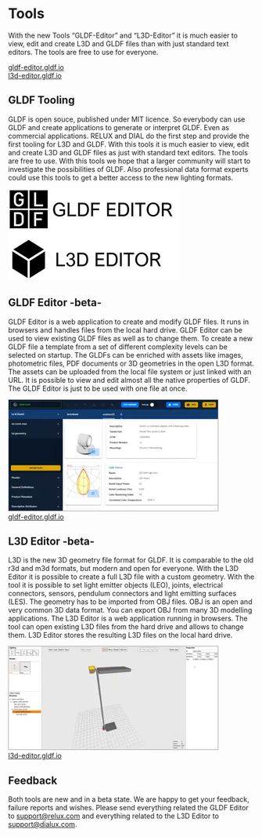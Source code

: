 ---
---

# Tools

With the new Tools “GLDF-Editor” and “L3D-Editor” it is much easier to view, edit and create L3D and GLDF files than with just standard text editors. The tools are free to use for everyone.

[gldf-editor.gldf.io](https://gldf-editor.gldf.io)  
[l3d-editor.gldf.io](https://l3d-editor.gldf.io)

## GLDF Tooling

GLDF is open souce, published under MIT licence. So everybody can use GLDF and create applications to generate or interpret GLDF. Even as commercial applications. RELUX and DIAL do the first step and provide the first tooling for L3D and GLDF. With this tools it is much easier to view, edit and create L3D and GLDF files as just with standard text editors. The tools are free to use. With this tools we hope that a larger community will start to investigate the possibilities of GLDF. Also professional data format experts could use this tools to get a better access to the new lighting formats.

![Logos](/img/homepage/editor-logos.webp)

## GLDF Editor -beta-

GLDF Editor is a web application to create and modify GLDF files. It runs in browsers and handles files from the local hard drive. GLDF Editor can be used to view existing GLDF files as well as to change them. To create a new GLDF file a template from a set of different complexity levels can be selected on startup. The GLDFs can be enriched with assets like images, photometric files, PDF documents or 3D geometries in the open L3D format. The assets can be uploaded from the local file system or just linked with an URL. It is possible to view and edit almost all the native properties of GLDF. The GLDF Editor is just to be used with one file at once.

![Screenshot GLDF Editor](/img/homepage/gldf-editor.webp)  
[gldf-editor.gldf.io](https://gldf-editor.gldf.io)

## L3D Editor -beta-

L3D is the new 3D geometry file format for GLDF. It is comparable to the old r3d and m3d formats, but modern and open for everyone. With the L3D Editor it is possible to create a full L3D file with a custom geometry. With the tool it is possible to set light emitter objects (LEO), joints, electrical connectors, sensors, pendulum connectors and light emitting surfaces (LES). The geometry has to be imported from OBJ files. OBJ is an open and very common 3D data format. You can export OBJ from many 3D modelling applications. The L3D Editor is a web application running in browsers. The tool can open existing L3D files from the hard drive and allows to change them. L3D Editor stores the resulting L3D files on the local hard drive.

![Screenshot L3D Editor](/img/homepage/l3d-editor.webp)  
[l3d-editor.gldf.io](https://l3d-editor.gldf.io)

## Feedback

Both tools are new and in a beta state. We are happy to get your feedback, failure reports and wishes. Please send everything related the GLDF Editor to support@relux.com and everything related to the L3D Editor to support@dialux.com.
